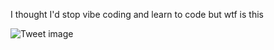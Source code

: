 I thought I'd stop vibe coding and learn to code but wtf is this


![Tweet image](/assets/crosspoast/Gt7LWR7WwAAQio-.jpg)

